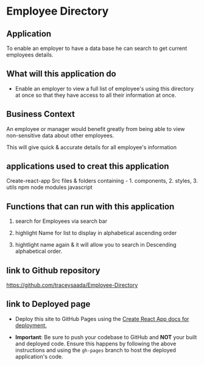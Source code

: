 # Employee Directory

## Application 

To enable an employer to have a data base he can search to get current employees details.


## What will this application do

* Enable an employer to view a full list of employee's using this directory at once so that they have access to all their information at once.

## Business Context

An employee or manager would benefit greatly from being able to view non-sensitive data about other employees. 

This will give quick & accurate details for all employee's information

## applications used to creat this application

Create-react-app 
Src files & folders containing  - 1. components, 2. styles, 3. utils 
npm node modules
javascript


## Functions that can run with this application 


1. search for Employees via search bar

2. highlight Name for list to display in alphabetical ascending order

3. hightlight name again & it will allow you to search in Descending alphabetical order.


## link to Github repository 
https://github.com/traceysaada/Employee-Directory


## link to Deployed page



* Deploy this site to GitHub Pages using the [Create React App docs for deployment.](https://create-react-app.dev/docs/deployment/#github-pages)

* **Important**: Be sure to push your codebase to GitHub and **NOT** your built and deployed code. Ensure this happens by following the above instructions and using the `gh-pages` branch to host the deployed application's code.

